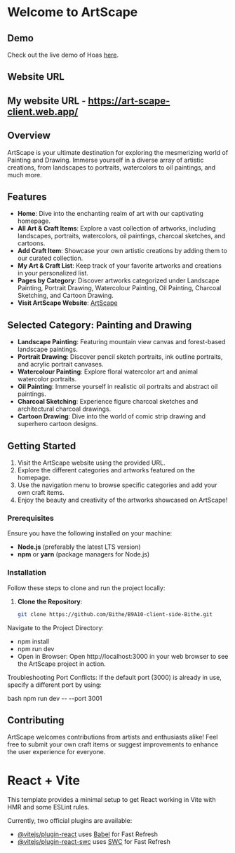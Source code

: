 # Welcome to ArtScape

## Demo
Check out the live demo of Hoas [here](https://art-scape-client.web.app/).

## Website URL

## My website URL - https://art-scape-client.web.app/

## Overview
ArtScape is your ultimate destination for exploring the mesmerizing world of Painting and Drawing. Immerse yourself in a diverse array of artistic creations, from landscapes to portraits, watercolors to oil paintings, and much more.

## Features
- **Home**: Dive into the enchanting realm of art with our captivating homepage.
- **All Art & Craft Items**: Explore a vast collection of artworks, including landscapes, portraits, watercolors, oil paintings, charcoal sketches, and cartoons.
- **Add Craft Item**: Showcase your own artistic creations by adding them to our curated collection.
- **My Art & Craft List**: Keep track of your favorite artworks and creations in your personalized list.
- **Pages by Category**: Discover artworks categorized under Landscape Painting, Portrait Drawing, Watercolour Painting, Oil Painting, Charcoal Sketching, and Cartoon Drawing.
- **Visit ArtScape Website**: [ArtScape](https://art-scape-client.web.app/)


## Selected Category: Painting and Drawing
- **Landscape Painting**: Featuring mountain view canvas and forest-based landscape paintings.
- **Portrait Drawing**: Discover pencil sketch portraits, ink outline portraits, and acrylic portrait canvases.
- **Watercolour Painting**: Explore floral watercolor art and animal watercolor portraits.
- **Oil Painting**: Immerse yourself in realistic oil portraits and abstract oil paintings.
- **Charcoal Sketching**: Experience figure charcoal sketches and architectural charcoal drawings.
- **Cartoon Drawing**: Dive into the world of comic strip drawing and superhero cartoon designs.

## Getting Started
1. Visit the ArtScape website using the provided URL.
2. Explore the different categories and artworks featured on the homepage.
3. Use the navigation menu to browse specific categories and add your own craft items.
4. Enjoy the beauty and creativity of the artworks showcased on ArtScape!


### Prerequisites

Ensure you have the following installed on your machine:
- **Node.js** (preferably the latest LTS version)
- **npm** or **yarn** (package managers for Node.js)

### Installation

Follow these steps to clone and run the project locally:

1. **Clone the Repository**:
   ```bash
   git clone https://github.com/Bithe/B9A10-client-side-Bithe.git

Navigate to the Project Directory:
- npm install
- npm run dev
- Open in Browser:
Open http://localhost:3000 in your web browser to see the ArtScape project in action.

Troubleshooting
Port Conflicts: If the default port (3000) is already in use, specify a different port by using:

bash
npm run dev -- --port 3001

## Contributing
ArtScape welcomes contributions from artists and enthusiasts alike! Feel free to submit your own craft items or suggest improvements to enhance the user experience for everyone.









# React + Vite

This template provides a minimal setup to get React working in Vite with HMR and some ESLint rules.

Currently, two official plugins are available:

- [@vitejs/plugin-react](https://github.com/vitejs/vite-plugin-react/blob/main/packages/plugin-react/README.md) uses [Babel](https://babeljs.io/) for Fast Refresh
- [@vitejs/plugin-react-swc](https://github.com/vitejs/vite-plugin-react-swc) uses [SWC](https://swc.rs/) for Fast Refresh

